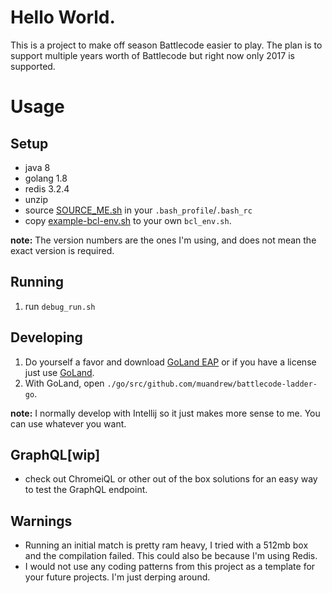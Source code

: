 # Hello World.

This is a project to make off season Battlecode easier to play. The plan is to support multiple years worth of Battlecode but right now only 2017 is supported.

# Usage

## Setup
* java 8
* golang 1.8
* redis 3.2.4
* unzip
* source [SOURCE\_ME.sh](./SOURCE\_ME.sh) in your `.bash_profile`/`.bash_rc`
* copy [example-bcl-env.sh](./go/src/github.com/muandrew/battlecode-ladder-go/example-bcl-env.sh) to your own `bcl_env.sh`.

**note:** The version numbers are the ones I'm using, and does not mean the exact version is required.

## Running
1. run `debug_run.sh`

## Developing
1. Do yourself a favor and download [GoLand EAP](https://www.jetbrains.com/go/nextversion/) or if you have a license just use [GoLand](https://www.jetbrains.com/go/).
2. With GoLand, open `./go/src/github.com/muandrew/battlecode-ladder-go`.

**note:** I normally develop with Intellij so it just makes more sense to me. You can use whatever you want.

## GraphQL[wip]
* check out ChromeiQL or other out of the box solutions for an easy way to test the GraphQL endpoint.

## Warnings
* Running an initial match is pretty ram heavy, I tried with a 512mb box and the compilation failed. This could also be because I'm using Redis.
* I would not use any coding patterns from this project as a template for your future projects. I'm just derping around.
